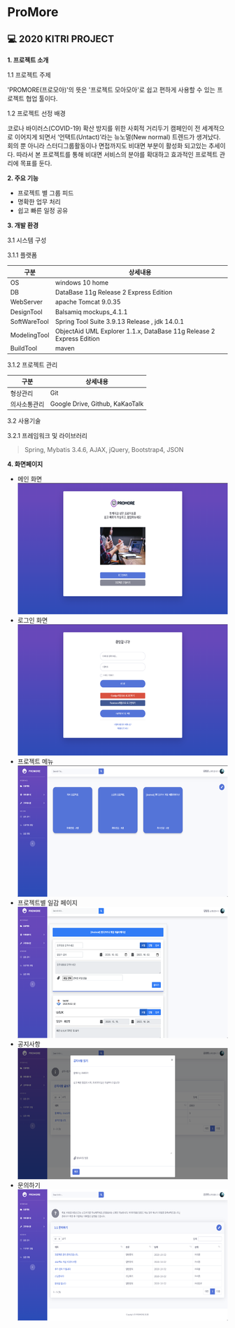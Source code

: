 # ProMore

💻 2020 KITRI PROJECT
----------------

**1. 프로젝트 소개**

1.1 프로젝트 주제 

'PROMORE(프로모아)'의 뜻은 '프로젝트 모아모아'로 쉽고 편하게 사용할 수 있는 프로젝트 협업 툴이다.

1.2 프로젝트 선정 배경

코로나 바이러스(COVID-19) 확산 방지를 위한 사회적 거리두기 캠페인이 전 세계적으로 이어지게 되면서 ‘언택트(Untact)’라는 뉴노멀(New normal) 트렌드가 생겨났다. 회의 뿐 아니라 스터디그룹활동이나 면접까지도 비대면 부분이 활성화 되고있는 추세이다. 
따라서 본 프로젝트를 통해 비대면 서비스의 분야를 확대하고 효과적인 프로젝트 관리에 목표를 둔다. 


**2. 주요 기능**

- 프로젝트 별 그룹 피드
- 명확한 업무 처리
- 쉽고 빠른 일정 공유


**3. 개발 환경**

3.1 시스템 구성 

3.1.1 플랫폼 

|구분|상세내용|
|------|---|
|OS|windows 10 home|
|DB|DataBase 11g Release 2 Express Edition|
|WebServer|apache Tomcat 9.0.35|
|DesignTool|Balsamiq mockups_4.1.1|
|SoftWareTool|Spring Tool Suite  3.9.13 Release ,  jdk 14.0.1|
|ModelingTool|ObjectAid UML Explorer 1.1.x, DataBase 11g Release 2 Express Edition|
|BuildTool|maven|

3.1.2 프로젝트 관리 
 
|구분|상세내용|
|------|---|
|형상관리|Git|
|의사소통관리|Google Drive, Github, KaKaoTalk|
 
3.2 사용기술 

3.2.1 프레임워크 및 라이브러리 

> Spring, Mybatis 3.4.6, AJAX, jQuery, Bootstrap4, JSON 


**4. 화면페이지**

- 메인 화면 <br>
<img src="/doc/img/main.png" width="600px" height="300px"></img>
- 로그인 화면 <br>
<img src="/doc/img/login.png" width="600px" height="300px"></img>
- 프로젝트 메뉴 <br>
<img src="/doc/img/project.png" width="600px" height="300px"></img>
- 프로젝트별 일감 페이지 <br>
<img src="/doc/img/work.png" width="600px" height="300px"></img>
- 공지사항 <br>
<img src="/doc/img/notice.png" width="600px" height="300px"></img>
- 문의하기 <br>
<img src="/doc/img/inquire.png" width="600px" height="300px"></img>

